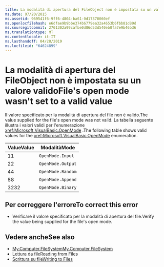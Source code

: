 ```yaml
---
title: La modalità di apertura del FileObject non è impostata su un valore valido
ms.date: 07/20/2015
ms.assetid: 969541f6-9ff6-4804-ba61-0d17370060ef
ms.openlocfilehash: e6dfae9b9bbe374b6779ea32a4653b6fbb81d89d
ms.sourcegitcommit: 2701302a99cafbe0d86d53d540eb0fa7e9b46b36
ms.translationtype: MT
ms.contentlocale: it-IT
ms.lasthandoff: 04/28/2019
ms.locfileid: "64624899"
---
```

# <a name="files-open-mode-wasnt-set-to-a-valid-value"></a><span data-ttu-id="c0245-102">La modalità di apertura del FileObject non è impostata su un valore valido</span><span class="sxs-lookup"><span data-stu-id="c0245-102">File's open mode wasn't set to a valid value</span></span>
<span data-ttu-id="c0245-103">Il valore specificato per la modalità di apertura del file non è valido.</span><span class="sxs-lookup"><span data-stu-id="c0245-103">The value supplied for the file's open mode was not valid.</span></span> <span data-ttu-id="c0245-104">La tabella seguente illustra i valori validi per l'enumerazione <xref:Microsoft.VisualBasic.OpenMode> .</span><span class="sxs-lookup"><span data-stu-id="c0245-104">The following table shows valid values for the <xref:Microsoft.VisualBasic.OpenMode> enumeration.</span></span>  
  
|<span data-ttu-id="c0245-105">Value</span><span class="sxs-lookup"><span data-stu-id="c0245-105">Value</span></span>|<span data-ttu-id="c0245-106">Modalità</span><span class="sxs-lookup"><span data-stu-id="c0245-106">Mode</span></span>|  
|-----------|----------|  
|<span data-ttu-id="c0245-107">1</span><span class="sxs-lookup"><span data-stu-id="c0245-107">1</span></span>|`OpenMode.Input`|  
|<span data-ttu-id="c0245-108">2</span><span class="sxs-lookup"><span data-stu-id="c0245-108">2</span></span>|`OpenMode.Output`|  
|<span data-ttu-id="c0245-109">4</span><span class="sxs-lookup"><span data-stu-id="c0245-109">4</span></span>|`OpenMode.Random`|  
|<span data-ttu-id="c0245-110">8</span><span class="sxs-lookup"><span data-stu-id="c0245-110">8</span></span>|`OpenMode.Append`|  
|<span data-ttu-id="c0245-111">32</span><span class="sxs-lookup"><span data-stu-id="c0245-111">32</span></span>|`OpenMode.Binary`|  
  
## <a name="to-correct-this-error"></a><span data-ttu-id="c0245-112">Per correggere l'errore</span><span class="sxs-lookup"><span data-stu-id="c0245-112">To correct this error</span></span>  
  
- <span data-ttu-id="c0245-113">Verificare il valore specificato per la modalità di apertura del file.</span><span class="sxs-lookup"><span data-stu-id="c0245-113">Verify the value being supplied for the file's open mode.</span></span>  
  
## <a name="see-also"></a><span data-ttu-id="c0245-114">Vedere anche</span><span class="sxs-lookup"><span data-stu-id="c0245-114">See also</span></span>

- [<span data-ttu-id="c0245-115">My.Computer.FileSystem</span><span class="sxs-lookup"><span data-stu-id="c0245-115">My.Computer.FileSystem</span></span>](xref:Microsoft.VisualBasic.FileIO.FileSystem)
- [<span data-ttu-id="c0245-116">Lettura da file</span><span class="sxs-lookup"><span data-stu-id="c0245-116">Reading from Files</span></span>](../../visual-basic/developing-apps/programming/drives-directories-files/reading-from-files.md)
- [<span data-ttu-id="c0245-117">Scrittura su file</span><span class="sxs-lookup"><span data-stu-id="c0245-117">Writing to Files</span></span>](../../visual-basic/developing-apps/programming/drives-directories-files/writing-to-files.md)

